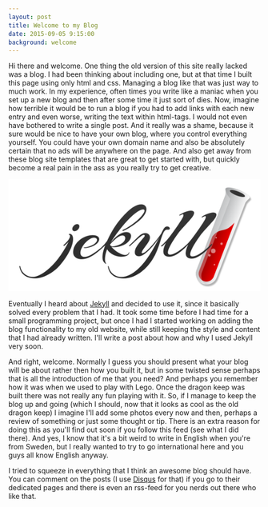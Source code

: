 ```yaml
---
layout: post
title: Welcome to my Blog
date: 2015-09-05 9:15:00
background: welcome
---
```


Hi there and welcome. One thing the old version of this site really lacked was a blog. I had been thinking about including one, but at that time I built this page using only html and css. Managing a blog like that was just way to much work. In my experience, often times you write like a maniac when you set up a new blog and then after some time it just sort of dies. Now, imagine how terrible it would be to run a blog if you had to add links with each new entry and even worse, writing the text within html-tags. I would not even have bothered to write a single post. And it really was a shame, because it sure would be nice to have your own blog, where you control everything yourself. You could have your own domain name and also be absolutely certain that no ads will be anywhere on the page. And also get away from these blog site templates that are great to get started with, but quickly become a real pain in the ass as you really try to get creative.

![Jekyll Logo](/assets/pictures/jekyll.png)

Eventually I heard about [Jekyll](http://jekyllrb.com) and decided to use it, since it basically solved every problem that I had. It took some time before I had time for a small programming project, but once I had I started working on adding the blog functionality to my old website, while still keeping the style and content that I had already written. I'll write a post about how and why I used Jekyll very soon. 

And right, welcome. Normally I guess you should present what your blog will be about rather then how you built it, but in some twisted sense perhaps that is all the introduction of me that you need? And perhaps you remember how it was when we used to play with Lego. Once the dragon keep was built there was not really any fun playing with it. So, if I manage to keep the blog up and going (which I should, now that it looks as cool as the  old dragon keep) I imagine I'll add some photos every now and then, perhaps a review of something or just some thought or tip. There is an extra reason for doing this as you'll find out soon if you follow this feed (see what I did there). And yes, I know that it's a bit weird to write in English when you're from Sweden, but I really wanted to try to go international here and you guys all know English anyway. 

I tried to squeeze in everything that I think an awesome blog should have. You can comment on the posts (I use [Disqus](http://www.disqus.com) for that) if you go to their dedicated pages and there is even an rss-feed for you nerds out there who like that.


